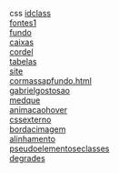 css 
<a href='https://gabrielryanft.github.io/learning/cursoemvideo/htmlecss/css/idclass/' target='_blank' rel='next'>idclass</a><br/>
<a href='https://gabrielryanft.github.io/learning/cursoemvideo/htmlecss/css/fontes1/' target='_blank' rel='next'>fontes1</a><br/>
<a href='https://gabrielryanft.github.io/learning/cursoemvideo/htmlecss/css/fundo/' target='_blank' rel='next'>fundo</a><br/>
<a href='https://gabrielryanft.github.io/learning/cursoemvideo/htmlecss/css/caixas/' target='_blank' rel='next'>caixas</a><br/>
<a href='https://gabrielryanft.github.io/learning/cursoemvideo/htmlecss/css/cordel/' target='_blank' rel='next'>cordel</a><br/>
<a href='https://gabrielryanft.github.io/learning/cursoemvideo/htmlecss/css/tabelas/' target='_blank' rel='next'>tabelas</a><br/>
<a href='https://gabrielryanft.github.io/learning/cursoemvideo/htmlecss/css/site/' target='_blank' rel='next'>site</a><br/>
<a href='https://gabrielryanft.github.io/learning/cursoemvideo/htmlecss/css/cormassapfundo.html/' target='_blank' rel='next'>cormassapfundo.html</a><br/>
<a href='https://gabrielryanft.github.io/learning/cursoemvideo/htmlecss/css/gabrielgostosao/' target='_blank' rel='next'>gabrielgostosao</a><br/>
<a href='https://gabrielryanft.github.io/learning/cursoemvideo/htmlecss/css/medque/' target='_blank' rel='next'>medque</a><br/>
<a href='https://gabrielryanft.github.io/learning/cursoemvideo/htmlecss/css/animacaohover/' target='_blank' rel='next'>animacaohover</a><br/>
<a href='https://gabrielryanft.github.io/learning/cursoemvideo/htmlecss/css/cssexterno/' target='_blank' rel='next'>cssexterno</a><br/>
<a href='https://gabrielryanft.github.io/learning/cursoemvideo/htmlecss/css/bordacimagem/' target='_blank' rel='next'>bordacimagem</a><br/>
<a href='https://gabrielryanft.github.io/learning/cursoemvideo/htmlecss/css/alinhamento/' target='_blank' rel='next'>alinhamento</a><br/>
<a href='https://gabrielryanft.github.io/learning/cursoemvideo/htmlecss/css/pseudoelementoseclasses/' target='_blank' rel='next'>pseudoelementoseclasses</a><br/>
<a href='https://gabrielryanft.github.io/learning/cursoemvideo/htmlecss/css/degrades/' target='_blank' rel='next'>degrades</a><br/>
